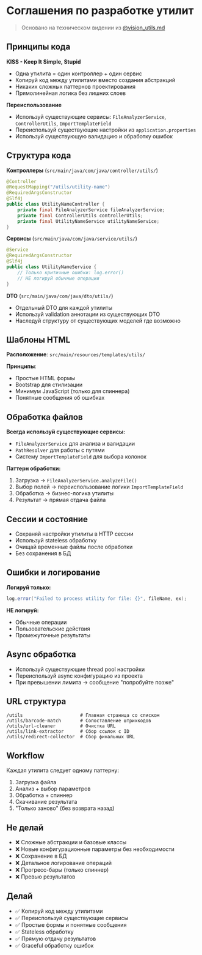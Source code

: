 # Соглашения по разработке утилит

> Основано на техническом видении из [@vision_utils.md](vision_utils.md)

## Принципы кода

**KISS - Keep It Simple, Stupid**
- Одна утилита = один контроллер + один сервис
- Копируй код между утилитами вместо создания абстракций
- Никаких сложных паттернов проектирования
- Прямолинейная логика без лишних слоев

**Переиспользование**
- Используй существующие сервисы: `FileAnalyzerService`, `ControllerUtils`, `ImportTemplateField`
- Переиспользуй существующие настройки из `application.properties`
- Используй существующую валидацию и обработку ошибок

## Структура кода

**Контроллеры** (`src/main/java/com/java/controller/utils/`)
```java
@Controller
@RequestMapping("/utils/utility-name")
@RequiredArgsConstructor
@Slf4j
public class UtilityNameController {
    private final FileAnalyzerService fileAnalyzerService;
    private final ControllerUtils controllerUtils;
    private final UtilityNameService utilityNameService;
}
```

**Сервисы** (`src/main/java/com/java/service/utils/`)
```java
@Service
@RequiredArgsConstructor
@Slf4j
public class UtilityNameService {
    // Только критичные ошибки: log.error()
    // НЕ логируй обычные операции
}
```

**DTO** (`src/main/java/com/java/dto/utils/`)
- Отдельный DTO для каждой утилиты
- Используй validation аннотации из существующих DTO
- Наследуй структуру от существующих моделей где возможно

## Шаблоны HTML

**Расположение**: `src/main/resources/templates/utils/`

**Принципы**:
- Простые HTML формы
- Bootstrap для стилизации
- Минимум JavaScript (только для спиннера)
- Понятные сообщения об ошибках

## Обработка файлов

**Всегда используй существующие сервисы:**
- `FileAnalyzerService` для анализа и валидации
- `PathResolver` для работы с путями
- Систему `ImportTemplateField` для выбора колонок

**Паттерн обработки:**
1. Загрузка → `FileAnalyzerService.analyzeFile()`
2. Выбор полей → переиспользование логики `ImportTemplateField`
3. Обработка → бизнес-логика утилиты
4. Результат → прямая отдача файла

## Сессии и состояние

- Сохраняй настройки утилиты в HTTP сессии
- Используй stateless обработку
- Очищай временные файлы после обработки
- Без сохранения в БД

## Ошибки и логирование

**Логируй только:**
```java
log.error("Failed to process utility for file: {}", fileName, ex);
```

**НЕ логируй:**
- Обычные операции
- Пользовательские действия
- Промежуточные результаты

## Async обработка

- Используй существующие thread pool настройки
- Переиспользуй async конфигурацию из проекта
- При превышении лимита → сообщение "попробуйте позже"

## URL структура

```
/utils                     # Главная страница со списком
/utils/barcode-match       # Сопоставление штрихкодов
/utils/url-cleaner         # Очистка URL
/utils/link-extractor      # Сбор ссылок с ID
/utils/redirect-collector  # Сбор финальных URL
```

## Workflow

Каждая утилита следует одному паттерну:
1. Загрузка файла
2. Анализ + выбор параметров
3. Обработка + спиннер
4. Скачивание результата
5. "Только заново" (без возврата назад)

## Не делай

- ❌ Сложные абстракции и базовые классы
- ❌ Новые конфигурационные параметры без необходимости
- ❌ Сохранение в БД
- ❌ Детальное логирование операций
- ❌ Прогресс-бары (только спиннер)
- ❌ Превью результатов

## Делай

- ✅ Копируй код между утилитами
- ✅ Переиспользуй существующие сервисы
- ✅ Простые формы и понятные сообщения
- ✅ Stateless обработку
- ✅ Прямую отдачу результатов
- ✅ Graceful обработку ошибок